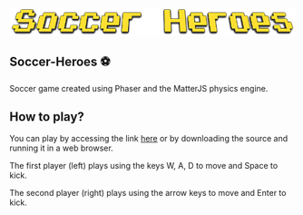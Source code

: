 ![alt text](https://github.com/Matheuschn/Soccer-Heroes/blob/master/assets/images/logo.png)
## Soccer-Heroes ⚽
Soccer game created using Phaser and the MatterJS physics engine.

## How to play?
You can play by accessing the link [here](https://matheuschn.github.io/Soccer-Heroes/) or by downloading the source and running it in a web browser.

The first player (left) plays using the keys W, A, D to move and Space to kick.

The second player (right) plays using the arrow keys to move and Enter to kick.
